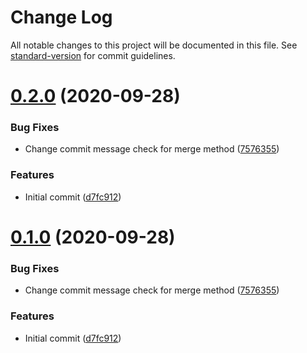 # Change Log

All notable changes to this project will be documented in this file. See [standard-version](https://github.com/conventional-changelog/standard-version) for commit guidelines.

<a name="0.2.0"></a>
# [0.2.0](https://github.com/shapertools/configuration-ci-general/compare/v1.31.0...v0.2.0) (2020-09-28)


### Bug Fixes

* Change commit message check for merge method ([7576355](https://github.com/shapertools/configuration-ci-general/commit/7576355))


### Features

* Initial commit ([d7fc912](https://github.com/shapertools/configuration-ci-general/commit/d7fc912))



<a name="0.1.0"></a>
# [0.1.0](https://github.com/shapertools/configuration-ci-general/compare/v1.31.0...v0.1.0) (2020-09-28)


### Bug Fixes

* Change commit message check for merge method ([7576355](https://github.com/shapertools/configuration-ci-general/commit/7576355))


### Features

* Initial commit ([d7fc912](https://github.com/shapertools/configuration-ci-general/commit/d7fc912))
